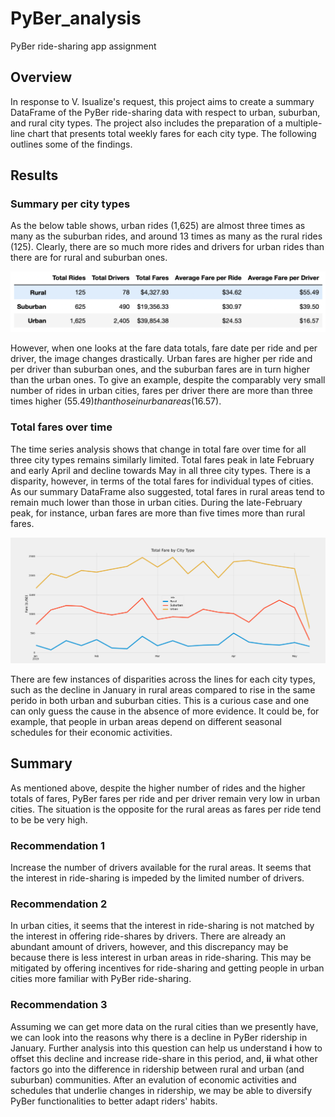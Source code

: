 # PyBer_analysis
PyBer ride-sharing app assignment

## Overview
In response to V. Isualize's request, this project aims to create a summary DataFrame of the PyBer ride-sharing data with respect to urban, suburban, and rural city types. The project also includes the preparation of a multiple-line chart that presents total weekly fares for each city type. The following outlines some of the findings.

## Results

### Summary per city types

As the below table shows, urban rides (1,625) are almost three times as many as the suburban rides, and around 13 times as many as the rural rides (125). Clearly, there are so much more rides and drivers for urban rides than there are for rural and suburban ones.

![Summary DataFrame](https://github.com/mustail/PyBer_analysis/blob/424e644fce4eca70ea054b5a0f3caaa6b04014cc/Analysis/summary_dataframe.png)

However, when one looks at the fare data totals, fare date per ride and per driver, the image changes drastically. Urban fares are higher per ride and per driver than suburban ones, and the suburban fares are in turn higher than the urban ones. To give an example, despite the comparably very small number of rides in urban cities, fares per driver there are more than three times higher ($55.49) than those in urban areas ($16.57).

### Total fares over time

The time series analysis shows that change in total fare over time for all three city types remains similarly limited. Total fares peak in late February and early April and decline towards May in all three city types. There is a disparity, however, in terms of the total fares for individual types of cities. As our summary DataFrame also suggested, total fares in rural areas tend to remain much lower than those in urban cities. During the late-February peak, for instance, urban fares are more than five times more than rural fares.

![Multiple-line fare summary](https://github.com/mustail/PyBer_analysis/blob/424e644fce4eca70ea054b5a0f3caaa6b04014cc/Analysis/PyBer_fare_summary.png)

There are few instances of disparities across the lines for each city types, such as the decline in January in rural areas compared to rise in the same perido in both urban and suburban cities. This is a curious case and one can only guess the cause in the absence of more evidence. It could be, for example, that people in urban areas depend on different seasonal schedules for their economic activities.

## Summary

As mentioned above, despite the higher number of rides and the higher totals of fares, PyBer fares per ride and per driver remain very low in urban cities. The situation is the opposite for the rural areas as fares per ride tend  to be be very high.

### Recommendation 1

Increase the number of drivers available for the rural areas. It seems that the interest in ride-sharing is impeded by the limited number of drivers.

### Recommendation 2

In urban cities, it seems that the interest in ride-sharing is not matched by the interest in offering ride-shares by drivers. There are already an abundant amount of drivers, however, and this discrepancy may be because there is less interest in urban areas in ride-sharing. This may be mitigated by offering incentives for ride-sharing and getting people in urban cities more familiar with PyBer ride-sharing.

### Recommendation 3

Assuming we can get more data on the rural cities than we presently have, we can look into the reasons why there is a decline in PyBer ridership in January. Further analysis into this question can help us understand __i__ how to offset this decline and increase ride-share in this period, and, __ii__ what other factors go into the difference in ridership between rural and urban (and suburban) communities. After an evalution of economic activities and schedules that underlie changes in ridership, we may be able to diversify PyBer functionalities to better adapt riders' habits.

